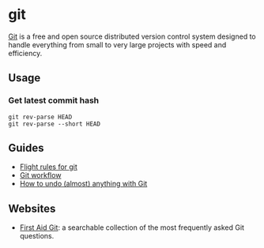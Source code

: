 # git

[Git](http://git-scm.com/) is a free and open source distributed version control
system designed to handle everything from small to very large projects with
speed and efficiency.

## Usage

### Get latest commit hash

```
git rev-parse HEAD
git rev-parse --short HEAD
```

## Guides

- [Flight rules for git](https://github.com/k88hudson/git-flight-rules)
- [Git workflow](https://github.com/asmeurer/git-workflow)
- [How to undo (almost) anything with
  Git](https://github.com/blog/2019-how-to-undo-almost-anything-with-git)

## Websites

- [First Aid Git](http://firstaidgit.io/): a searchable collection of the most
  frequently asked Git questions.
